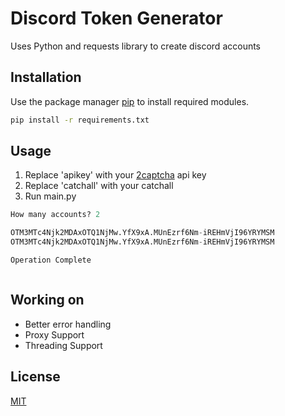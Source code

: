 # Discord Token Generator

Uses Python and requests library to create discord accounts


## Installation

Use the package manager [pip](https://pip.pypa.io/en/stable/) to install required modules.

```bash
pip install -r requirements.txt
```


## Usage
1. Replace 'apikey' with your [2captcha](https://2captcha.com/enterpage) api key
2. Replace 'catchall' with your catchall
3. Run main.py

```python
How many accounts? 2

OTM3MTc4Njk2MDAxOTQ1NjMw.YfX9xA.MUnEzrf6Nm-iREHmVjI96YRYMSM
OTM3MTc4Njk2MDAxOTQ1NjMw.YfX9xA.MUnEzrf6Nm-iREHmVjI96YRYMSM

Operation Complete



```

## Working on
- Better error handling
- Proxy Support
- Threading Support

## License
[MIT](https://choosealicense.com/licenses/mit/)
